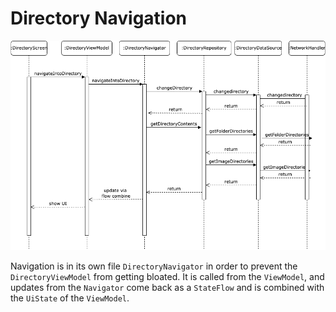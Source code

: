 # Directory Navigation


![Directory Navigation](./Diagrams/DirectoryFlow.drawio.png)

Navigation is in its own file `DirectoryNavigator` in order to prevent the `DirectoryViewModel` from getting bloated. It is called from the `ViewModel`, and updates from the `Navigator` come back as a `StateFlow` and is combined with the `UiState` of the `ViewModel`.
